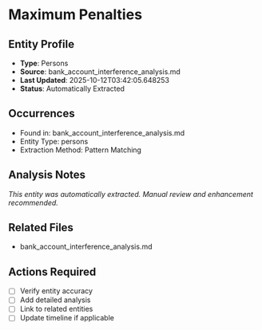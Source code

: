 # Maximum Penalties

## Entity Profile
- **Type**: Persons
- **Source**: bank_account_interference_analysis.md
- **Last Updated**: 2025-10-12T03:42:05.648253
- **Status**: Automatically Extracted

## Occurrences
- Found in: bank_account_interference_analysis.md
- Entity Type: persons
- Extraction Method: Pattern Matching

## Analysis Notes
*This entity was automatically extracted. Manual review and enhancement recommended.*

## Related Files
- bank_account_interference_analysis.md

## Actions Required
- [ ] Verify entity accuracy
- [ ] Add detailed analysis
- [ ] Link to related entities
- [ ] Update timeline if applicable
